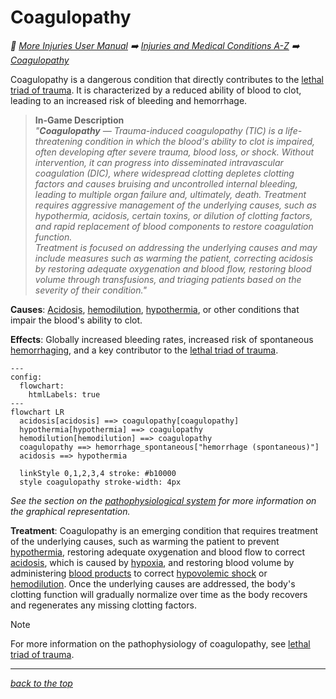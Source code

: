 
# Coagulopathy

<!-- @generate_breadcrumb_trail {"template": "_:file_folder: {0}_", "connector": " :arrow_right: "} -->
_:file_folder: [More Injuries User Manual](/docs/wiki/README.md) :arrow_right: [Injuries and Medical Conditions A-Z](/docs/wiki/injuries-and-medical-conditions-a-z/README.md) :arrow_right: [Coagulopathy](/docs/wiki/injuries-and-medical-conditions-a-z/coagulopathy.md)_
<!-- @end_generated_block -->

Coagulopathy is a dangerous condition that directly contributes to the [lethal triad of trauma](#lethal-triad-of-trauma). It is characterized by a reduced ability of blood to clot, leading to an increased risk of bleeding and hemorrhage.

> **In-Game Description**  
> _"**Coagulopathy** &mdash; Trauma-induced coagulopathy (TIC) is a life-threatening condition in which the blood's ability to clot is impaired, often developing after severe trauma, blood loss, or shock. Without intervention, it can progress into disseminated intravascular coagulation (DIC), where widespread clotting depletes clotting factors and causes bruising and uncontrolled internal bleeding, leading to multiple organ failure and, ultimately, death. Treatment requires aggressive management of the underlying causes, such as hypothermia, acidosis, certain toxins, or dilution of clotting factors, and rapid replacement of blood components to restore coagulation function.  
> Treatment is focused on addressing the underlying causes and may include measures such as warming the patient, correcting acidosis by restoring adequate oxygenation and blood flow, restoring blood volume through transfusions, and triaging patients based on the severity of their condition."_

**Causes**: [Acidosis](#acidosis), [hemodilution](#hemodilution), [hypothermia](#hypothermia), or other conditions that impair the blood's ability to clot.

**Effects**: Globally increased bleeding rates, increased risk of spontaneous [hemorrhaging](#hemorrhage-spontaneous), and a key contributor to the [lethal triad of trauma](#lethal-triad-of-trauma).

```mermaid
---
config:
  flowchart:
    htmlLabels: true
---
flowchart LR
  acidosis[acidosis] ==> coagulopathy[coagulopathy]
  hypothermia[hypothermia] ==> coagulopathy
  hemodilution[hemodilution] ==> coagulopathy
  coagulopathy ==> hemorrhage_spontaneous["hemorrhage (spontaneous)"]
  acidosis ==> hypothermia

  linkStyle 0,1,2,3,4 stroke: #b10000
  style coagulopathy stroke-width: 4px
```

*See the section on the [pathophysiological system](#pathophysiological-system) for more information on the graphical representation.*

**Treatment**: Coagulopathy is an emerging condition that requires treatment of the underlying causes, such as warming the patient to prevent [hypothermia](#hypothermia), restoring adequate oxygenation and blood flow to correct [acidosis](#acidosis), which is caused by [hypoxia](#hypoxia), and restoring blood volume by administering [blood products](#blood-bag) to correct [hypovolemic shock](#hypovolemic-shock) or [hemodilution](#hemodilution). Once the underlying causes are addressed, the body's clotting function will gradually normalize over time as the body recovers and regenerates any missing clotting factors.

> [!NOTE]
> For more information on the pathophysiology of coagulopathy, see [lethal triad of trauma](#lethal-triad-of-trauma).

<!-- @generate_link_to_top {"template": "---\n_[back to the top]({1})_"} -->
---
_[back to the top](#coagulopathy)_
<!-- @end_generated_block -->
